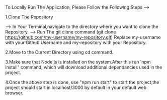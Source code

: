 To Locally Run The Application, Please Follow the Following Steps -->

1.Clone The Repository

--> In Your Terminal,navigate to the directory where you want to clone the Repository. --> Run The git clone command (git clone https://github.com/my-username/my-repository.git) Replace my-username with your Github Username and my-repository with your Repository.

2.Move to the Current Directory using cd command.

3.Make sure that Node.js is installed on the system.After this run 'npm install" command, which will download additional dependancies used in the project.

4.Once the above step is done, use "npm run start" to start the project,the project should start in localhost/3000 by default in your default web browser.
